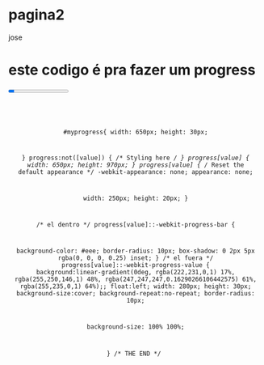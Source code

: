 # pagina2
jose
<h1>este codigo é pra fazer um progress</h1>
<pre><code><progress id="myprogress" value="10" max="100" ></progress><center>

<script>
  setInterval( function(){
      let value = document.getElementById("myprogress").value;
      value = Math.min(value + .10, 200) % 100;
      document.getElementById("myprogress").value = value;
      document.getElementById("progress-text").innerText = Math.round(value);
  }, 1 );
  </script>
  #myprogress{
    width: 650px;
  height: 30px;
  
}
progress:not([value]) {
   /* Styling here */
}
progress[value] {
  width: 650px;
  height: 970px;
}
progress[value] {
  /* Reset the default appearance */
  -webkit-appearance: none;
   appearance: none;

  width: 250px;
  height: 20px;
}

/* el dentro */
progress[value]::-webkit-progress-bar {
 
  background-color: #eee;
  border-radius: 10px;
  box-shadow: 0 2px 5px rgba(0, 0, 0, 0.25) inset;
}
/* el fuera */
progress[value]::-webkit-progress-value {
  background:linear-gradient(0deg, rgba(222,231,0,1) 17%, rgba(255,250,146,1) 48%, rgba(247,247,247,0.16290266106442575) 61%, rgba(255,235,0,1) 64%);;
  float:left;
  width: 280px;
  height: 30px;
  background-size:cover;
  background-repeat:no-repeat;
    border-radius: 10px; 
   
 background-size: 100% 100%;
 
}
/* THE END */
  </code></pre>
